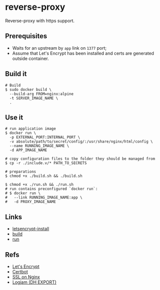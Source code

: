 # reverse-proxy

Reverse-proxy with https support.

## Prerequisites
- Waits for an upstream by `app` link on `1377` port;
- Assume that Let's Encrypt has been installed and certs are generated outside container.

## Build it
```
# Build
$ sudo docker build \
  --build-arg FROM=nginx:alpine
  -t SERVER_IMAGE_NAME \
  .
```

## Use it
```
# run application image
$ docker run \
  -p EXTERNAL_PORT:INTERNAL_PORT \
  -v absolute/path/to/secret/config/:/usr/share/nginx/html/config \
  --name RUNNING_IMAGE_NAME \
  -d APP_IMAGE_NAME

# copy configuration files to the folder they should be managed from
$ cp -r ./include.v/* PATH_TO_SECRETS

# preparations
$ chmod +x ./build.sh && ./build.sh

$ chmod +x ./run.sh && ./run.sh
# run contains preconfigured `docker run`:
# $ docker run \
#   --link RUNNING_IMAGE_NAME:app \
#   -d PROXY_IMAGE_NAME
```

## Links
- [letsencrypt-install](../../scripts/letsencrypt-install.sh)
- [build](./include.v/build.sh)
- [run](./include.v/run.sh)

## Refs
- [Let's Encrypt](https://letsencrypt.org/)
- [Certbot](https://certbot.eff.org/)
- [SSL on Nginx](https://raymii.org/s/tutorials/Strong_SSL_Security_On_nginx.html)
- [Logjam (DH EXPORT)](https://blog.cloudflare.com/logjam-the-latest-tls-vulnerability-explained/)
